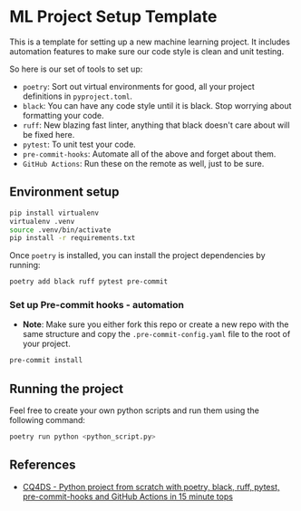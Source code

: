 # ML Project Setup Template

This is a template for setting up a new machine learning project. It includes automation features to make sure our code style is clean and unit testing.

So here is our set of tools to set up:

- `poetry`: Sort out virtual environments for good, all your project definitions in `pyproject.toml`.
- `black`: You can have any code style until it is black. Stop worrying about formatting your code.
- `ruff`: New blazing fast linter, anything that black doesn't care about will be fixed here.
- `pytest`: To unit test your code.
- `pre-commit-hooks`: Automate all of the above and forget about them.
- `GitHub Actions`: Run these on the remote as well, just to be sure.

## Environment setup

```bash
pip install virtualenv
virtualenv .venv
source .venv/bin/activate
pip install -r requirements.txt
```

Once `poetry` is installed, you can install the project dependencies by running:

```bash
poetry add black ruff pytest pre-commit
```

### Set up Pre-commit hooks - automation

- **Note**: Make sure you either fork this repo or create a new repo with the same structure and copy the `.pre-commit-config.yaml` file to the root of your project.

```bash
pre-commit install
```

## Running the project

Feel free to create your own python scripts and run them using the following command:

```bash
poetry run python <python_script.py>
```

## References

- [CQ4DS - Python project from scratch with poetry, black, ruff, pytest, pre-commit-hooks and GitHub Actions in 15 minute tops](https://laszlo.substack.com/p/cq4ds-python-project-from-scratch)
